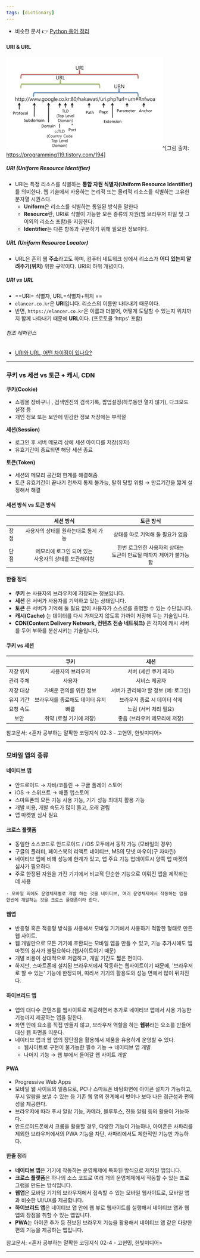```yaml
---
tags: [dictionary]
---
```


- 비슷한 문서 👉 [Python 용어 정리](../Python/Python%20용어%20정리.md)

#### URI & URL

![](assets/IT_dict.png)^[그림 출처: https://programming119.tistory.com/194]

##### URI (Uniform Resource Identifier)
- URI는 특정 리소스를 식별하는 **통합 자원 식별자(Uniform Resource Identifier)** 를 의미한다. 웹 기술에서 사용하는 논리적 또는 물리적 리소스를 식별하는 고유한 문자열 시퀀스다.
	-   **Uniform**은 리소스를 식별하는 통일된 방식을 말한다
	-   **Resource**란, URI로 식별이 가능한 모든 종류의 자원(웹 브라우저 파일 및 그 이외의 리소스 포함)을 지칭한다.
	-   **Identifier**는 다른 항목과 구분하기 위해 필요한 정보이다.

##### URL (Uniform Resource Locator)
- URL은 흔히 웹 **주소**라고도 하며, 컴퓨터 네트워크 상에서 리소스가 **어디 있는지 알려주기(위치)** 위한 규약이다. URI의 하위 개념이다. 

##### URI vs URL
- ==URI= 식별자, URL=식별자+위치 ==
- `elancer.co.kr`은 **URI**입니다. 리소스의 이름만 나타내기 때문이다.
-   반면, `https://elancer.co.kr`은 이름과 더불어, 어떻게 도달할 수 있는지 위치까지 함께 나타내기 때문에 **URL**이다. (프로토콜 ‘https’ 포함)

###### 참조 레퍼런스
- [URI와 URL, 어떤 차이점이 있나요? ](https://www.elancer.co.kr/blog/view?seq=74)

---
### 쿠키 vs 세션 vs 토큰 + 캐시, CDN

**쿠키(Cookie)**
- 쇼핑몰 장바구니 , 검색엔진의 검색기록, 팝업설정(하루동안 열지 않기), 다크모드 설정 등 
- 개인 정보 또는 보안에 민감한 정보 저장에는 부적절

**세션(Session)**
- 로그인 후 서버 메모리 상에 세션 아이디를 저장(유지)
- 유효기간이 종료되면 해당 세션 종료

**토큰(Token)**
- 세션의 메모리 공간의 한계를 해결해줌
-  토큰 유효기간이 끝나기 전까지 통제 불가능, 탈취 당할 위험 → 만료기간을 짧게 설정해서 해결


#### 세션 방식 vs 토큰 방식
|      |                        세션 방식                         |                               토큰 방식                                |
| ---- |:--------------------------------------------------------:|:----------------------------------------------------------------------:|
| 장점 |           사용자의 상태를 원하는대로 통제 가능           |                   상태를 따로 기억해 둘 필요가 없음                    |
| 단점 | 메모리에 로그인 되어 있는 <br>사용자의 상태를 보관해야함 | 한번 로그인한 사용자의 상태는 <br>토큰이 만료될 때까지 제어가 불가능함 |

#### 한줄 정리 
- **쿠키** 는 사용자의 브라우저에 저장되는 정보입니다.
- **세션** 은 서버가 사용자를 기억하고 있는 상태입니다. 
- **토큰** 은 서버가 기억해 둘 필요 없이 사용자가 스스로를 증명할 수 있는 수단입니다.
- **캐시(Cache)** 는 데이터를 다시 가져오지 않도록 가까이 저장해 두는 기술입니다.
- **CDN(Content Delivery Network, 컨텐츠 전송 네트워크)** 은 각지에 캐시 서버를 두어 부하를 분산시키는 기술입니다. 

#### 쿠키 vs 세션
|           |              쿠키               |                 세션                 |
|:---------:|:-------------------------------:|:------------------------------------:|
| 저장 위치 |        사용자의 브라우저        |        서버 (세션 쿠키 제외)         |
| 관리 주체 |             사용자              |            서비스 제공자             |
| 저장 대상 |     가벼운 편의를 위한 정보     | 서버가 관리해야 할 정보 (예: 로그인) |
| 유지 기간 | 브라우저를 종료해도 데이터 유지 |     브라우저 종료 시 데이터 삭제     |
| 요청 속도 |              빠름               |        느림 (서버 처리 필요)         |
|   보안    |     취약 (로컬 기기에 저장)     |    좋음 (브라우저 메모리에 저장)     |

참고문서: <혼자 공부하는 얄팍한 코딩지식 02-3 - 고현민, 한빛미디어>

---
### 모바일 앱의 종류

#### 네이티브 앱
- 안드로이드 → 자바/코틀린 → 구글 플레이 스토어 
- iOS → 스위프트 → 애플 앱스토어
- 스마트폰의 모든 기능 사용 가능, 기기 성능 최대치 활용 가능
- 개발 비용, 개발 속도가 많이 들고, 오래 걸림
- 앱 마켓별 심사 필요

#### 크로스 플랫폼
- 동일한 소스코드로 안드로이드 / iOS 모두에서 동작 가능 (모바일의 경우)
- 구글의 플러터, 페이스북의 리액트 네이티브, MS의 닷넷 마우이(구 자마린)
- 네이티브 앱에 비해 성능에 한계가 있고, 앱 주요 기능 업데이트시 양쪽 앱 마켓의 심사가 필요하다. 
- 주로 한정된 자원을 가진 기기에서 비교적 단순한 기능으로 이뤄진 앱을 제작하는 데 사용

```ad-tip
- 모바일 외에도 운영체제별로 개발 하는 것을 네이티브, 여러 운영체제에서 작동하는 앱을 한번에 개발하는 것을 크로스 플랫폼이라 한다. 
```


#### 웹앱
- 반응형 혹은 적응형 방식을 사용해서 모바일 기기에서 사용하기 적합한 형태로 만든 웹 사이트.
- 웹 개발만으로 모든 기기에 호환되는 모바일 앱을 만들 수 있고, 기능 추가시에도 앱 마켓의 심사가 불필요하다.(웹사이트이기 때문)
- 개발 비용이 상대적으로 저렴하고, 개발 기간도 짧은 편이다. 
- 하지만, 스마트폰에 설치된 브라우저에서 작동하는 웹사이트이기 때문에, '브라우저로 할 수 있는' 기능에 한정되며, 따라서 기기의 활용도와 성능 면에서 많이 뒤처진다.

#### 하이브리드 앱
- 앱의 대다수 콘텐츠를 웹사이트로 제공하면서 추가로 네이티브 앱에서 사용 가능한 기능까지 제공하는 앱을 말한다. 
- 화면 안에 요소를 직접 만들지 않고, 브라우저 역할을 하는 **웹뷰**라는 요소를 만들어 대신 웹 화면을 띄운다.
- 네이티브 앱과 웹 앱의 장단점을 활용해서 제품을 유용하게 운영할 수 있다. 
	- 웹사이트로 구현이 불가능한 필수 기능 → 네이티브 앱 개발
	- 나머지 기능 → 웹 뷰에서 들어갈 웹 사이트 개발

#### PWA
- Progressive Web Apps
- 모바일 웹 사이트의 일종으로, PC나 스마트폰 바탕화면에 아이콘 설치가 가능하고, 푸시 알람을 보낼 수 있는 등 기존 웹 앱의 한계에서 벗어나 보다 나은 접근성과 편의성을 제공한다.
- 브라우저에 따라 푸시 알람 기능, 카메라, 블루투스, 진동 알림 등의 활용이 가능하다.
- 안드로이드폰에서 크롬을 활용할 경우, 다양한 기능이 가능하나, 아이폰은 사파리를 제외한 브라우저에서의 PWA 기능을 차단, 사파리에서도 제한적인 기능만 가능하다. 


#### 한줄 정리
- **네이티브 앱**은 기기에 작동하는 운영체제에 특화된 방식으로 제작된 앱입니다. 
- **크로스 플랫폼**은 하나의 소스 코드로 여러 개의 운영체제에서 작동할 수 있는 프로그램을 만드는 방식입니다. 
- **웹앱**은 모바일 기기의 브라우저에서 접속할 수 있는 모바일 웹사이트로, 모바일 앱과 비슷한 UI/UX를 제공합니다.
- **하이브리드 앱**은 네이티브 앱 안에 웹 뷰로 웹사이트를 실행해서 네이티브 앱과 웹앱의 장점을 취할 수 있는 앱입니다. 
- **PWA**는 아이콘 추가 등 진보된 브라우저 기능을 활용해서 네이티브 앱 같은 다양한 편의 기능을 제공하는 앱입니다. 

참고문서: <혼자 공부하는 얄팍한 코딩지식 02-4 - 고현민, 한빛미디어>

---

